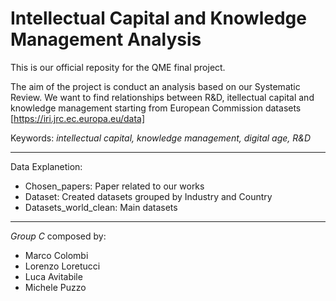 # Intellectual Capital and Knowledge Management Analysis
This is our official reposity for the QME final project. 

The aim of the project is conduct an analysis based on our Systematic Review.
We want to find relationships between R&D, itellectual capital and knowledge management starting from European Commission datasets [https://iri.jrc.ec.europa.eu/data]   

Keywords: *intellectual capital, knowledge management, digital age, R&D*  

---
Data Explanetion:
- Chosen_papers: Paper related to our works 
- Dataset: Created datasets grouped by Industry and Country
- Datasets_world_clean: Main datasets 
---
*Group C* composed by: 
- Marco Colombi 
- Lorenzo Loretucci 
- Luca Avitabile 
- Michele Puzzo 


